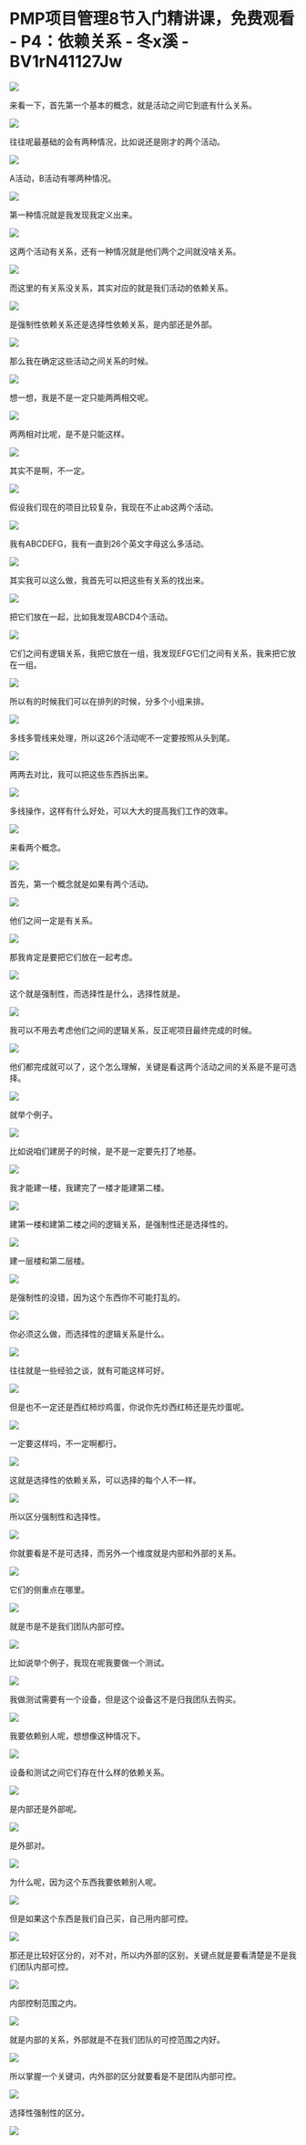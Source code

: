 # PMP项目管理8节入门精讲课，免费观看 - P4：依赖关系 - 冬x溪 - BV1rN41127Jw

![](img/a8911b0c29ff5844bc752f33b6c6bf62_0.png)

来看一下，首先第一个基本的概念，就是活动之间它到底有什么关系。

![](img/a8911b0c29ff5844bc752f33b6c6bf62_2.png)

往往呢最基础的会有两种情况，比如说还是刚才的两个活动。

![](img/a8911b0c29ff5844bc752f33b6c6bf62_4.png)

A活动，B活动有哪两种情况。

![](img/a8911b0c29ff5844bc752f33b6c6bf62_6.png)

第一种情况就是我发现我定义出来。

![](img/a8911b0c29ff5844bc752f33b6c6bf62_8.png)

这两个活动有关系，还有一种情况就是他们两个之间就没啥关系。

![](img/a8911b0c29ff5844bc752f33b6c6bf62_10.png)

而这里的有关系没关系，其实对应的就是我们活动的依赖关系。

![](img/a8911b0c29ff5844bc752f33b6c6bf62_12.png)

是强制性依赖关系还是选择性依赖关系，是内部还是外部。

![](img/a8911b0c29ff5844bc752f33b6c6bf62_14.png)

那么我在确定这些活动之间关系的时候。

![](img/a8911b0c29ff5844bc752f33b6c6bf62_16.png)

想一想，我是不是一定只能两两相交呢。

![](img/a8911b0c29ff5844bc752f33b6c6bf62_18.png)

两两相对比呢，是不是只能这样。

![](img/a8911b0c29ff5844bc752f33b6c6bf62_20.png)

其实不是啊，不一定。

![](img/a8911b0c29ff5844bc752f33b6c6bf62_22.png)

假设我们现在的项目比较复杂，我现在不止ab这两个活动。

![](img/a8911b0c29ff5844bc752f33b6c6bf62_24.png)

我有ABCDEFG，我有一直到26个英文字母这么多活动。

![](img/a8911b0c29ff5844bc752f33b6c6bf62_26.png)

其实我可以这么做，我首先可以把这些有关系的找出来。

![](img/a8911b0c29ff5844bc752f33b6c6bf62_28.png)

把它们放在一起，比如我发现ABCD4个活动。

![](img/a8911b0c29ff5844bc752f33b6c6bf62_30.png)

它们之间有逻辑关系，我把它放在一组，我发现EFG它们之间有关系，我来把它放在一组。

![](img/a8911b0c29ff5844bc752f33b6c6bf62_32.png)

所以有的时候我们可以在排列的时候，分多个小组来排。

![](img/a8911b0c29ff5844bc752f33b6c6bf62_34.png)

多线多管线来处理，所以这26个活动呢不一定要按照从头到尾。

![](img/a8911b0c29ff5844bc752f33b6c6bf62_36.png)

两两去对比，我可以把这些东西拆出来。

![](img/a8911b0c29ff5844bc752f33b6c6bf62_38.png)

多线操作，这样有什么好处，可以大大的提高我们工作的效率。

![](img/a8911b0c29ff5844bc752f33b6c6bf62_40.png)

来看两个概念。

![](img/a8911b0c29ff5844bc752f33b6c6bf62_42.png)

首先，第一个概念就是如果有两个活动。

![](img/a8911b0c29ff5844bc752f33b6c6bf62_44.png)

他们之间一定是有关系。

![](img/a8911b0c29ff5844bc752f33b6c6bf62_46.png)

那我肯定是要把它们放在一起考虑。

![](img/a8911b0c29ff5844bc752f33b6c6bf62_48.png)

这个就是强制性，而选择性是什么，选择性就是。

![](img/a8911b0c29ff5844bc752f33b6c6bf62_50.png)

我可以不用去考虑他们之间的逻辑关系，反正呢项目最终完成的时候。

![](img/a8911b0c29ff5844bc752f33b6c6bf62_52.png)

他们都完成就可以了，这个怎么理解，关键是看这两个活动之间的关系是不是可选择。

![](img/a8911b0c29ff5844bc752f33b6c6bf62_54.png)

就举个例子。

![](img/a8911b0c29ff5844bc752f33b6c6bf62_56.png)

比如说咱们建房子的时候，是不是一定要先打了地基。

![](img/a8911b0c29ff5844bc752f33b6c6bf62_58.png)

我才能建一楼，我建完了一楼才能建第二楼。

![](img/a8911b0c29ff5844bc752f33b6c6bf62_60.png)

建第一楼和建第二楼之间的逻辑关系，是强制性还是选择性的。

![](img/a8911b0c29ff5844bc752f33b6c6bf62_62.png)

建一层楼和第二层楼。

![](img/a8911b0c29ff5844bc752f33b6c6bf62_64.png)

是强制性的没错，因为这个东西你不可能打乱的。

![](img/a8911b0c29ff5844bc752f33b6c6bf62_66.png)

你必须这么做，而选择性的逻辑关系是什么。

![](img/a8911b0c29ff5844bc752f33b6c6bf62_68.png)

往往就是一些经验之谈，就有可能这样可好。

![](img/a8911b0c29ff5844bc752f33b6c6bf62_70.png)

但是也不一定还是西红柿炒鸡蛋，你说你先炒西红柿还是先炒蛋呢。

![](img/a8911b0c29ff5844bc752f33b6c6bf62_72.png)

一定要这样吗，不一定啊都行。

![](img/a8911b0c29ff5844bc752f33b6c6bf62_74.png)

这就是选择性的依赖关系，可以选择的每个人不一样。

![](img/a8911b0c29ff5844bc752f33b6c6bf62_76.png)

所以区分强制性和选择性。

![](img/a8911b0c29ff5844bc752f33b6c6bf62_78.png)

你就要看是不是可选择，而另外一个维度就是内部和外部的关系。

![](img/a8911b0c29ff5844bc752f33b6c6bf62_80.png)

它们的侧重点在哪里。

![](img/a8911b0c29ff5844bc752f33b6c6bf62_82.png)

就是市是不是我们团队内部可控。

![](img/a8911b0c29ff5844bc752f33b6c6bf62_84.png)

比如说举个例子，我现在呢我要做一个测试。

![](img/a8911b0c29ff5844bc752f33b6c6bf62_86.png)

我做测试需要有一个设备，但是这个设备这不是归我团队去购买。

![](img/a8911b0c29ff5844bc752f33b6c6bf62_88.png)

我要依赖别人呢，想想像这种情况下。

![](img/a8911b0c29ff5844bc752f33b6c6bf62_90.png)

设备和测试之间它们存在什么样的依赖关系。

![](img/a8911b0c29ff5844bc752f33b6c6bf62_92.png)

是内部还是外部呢。

![](img/a8911b0c29ff5844bc752f33b6c6bf62_94.png)

是外部对。

![](img/a8911b0c29ff5844bc752f33b6c6bf62_96.png)

为什么呢，因为这个东西我要依赖别人呢。

![](img/a8911b0c29ff5844bc752f33b6c6bf62_98.png)

但是如果这个东西是我们自己买，自己用内部可控。

![](img/a8911b0c29ff5844bc752f33b6c6bf62_100.png)

那还是比较好区分的，对不对，所以内外部的区别，关键点就是要看清楚是不是我们团队内部可控。

![](img/a8911b0c29ff5844bc752f33b6c6bf62_102.png)

内部控制范围之内。

![](img/a8911b0c29ff5844bc752f33b6c6bf62_104.png)

就是内部的关系，外部就是不在我们团队的可控范围之内好。

![](img/a8911b0c29ff5844bc752f33b6c6bf62_106.png)

所以掌握一个关键词，内外部的区分就要看是不是团队内部可控。

![](img/a8911b0c29ff5844bc752f33b6c6bf62_108.png)

选择性强制性的区分。

![](img/a8911b0c29ff5844bc752f33b6c6bf62_110.png)